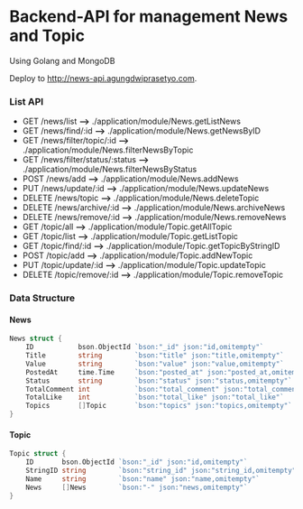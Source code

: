 # Backend-API for management News and Topic

Using Golang and MongoDB

Deploy to http://news-api.agungdwiprasetyo.com.

### List API
* GET    /news/list                     **-->** ./application/module/News.getListNews
* GET    /news/find/:id                 **-->** ./application/module/News.getNewsByID
* GET    /news/filter/topic/:id         **-->** ./application/module/News.filterNewsByTopic
* GET    /news/filter/status/:status    **-->** ./application/module/News.filterNewsByStatus
* POST   /news/add                      **-->** ./application/module/News.addNews
* PUT    /news/update/:id               **-->** ./application/module/News.updateNews
* DELETE /news/topic                    **-->** ./application/module/News.deleteTopic
* DELETE /news/archive/:id              **-->** ./application/module/News.archiveNews
* DELETE /news/remove/:id               **-->** ./application/module/News.removeNews
* GET    /topic/all                     **-->** ./application/module/Topic.getAllTopic
* GET    /topic/list                    **-->** ./application/module/Topic.getListTopic
* GET    /topic/find/:id                **-->** ./application/module/Topic.getTopicByStringID
* POST   /topic/add                     **-->** ./application/module/Topic.addNewTopic
* PUT    /topic/update/:id              **-->** ./application/module/Topic.updateTopic
* DELETE /topic/remove/:id              **-->** ./application/module/Topic.removeTopic

### Data Structure
#### News
```go
News struct {
	ID           bson.ObjectId `bson:"_id" json:"id,omitempty"`
	Title        string        `bson:"title" json:"title,omitempty"`
	Value        string        `bson:"value" json:"value,omitempty"`
	PostedAt     time.Time     `bson:"posted_at" json:"posted_at,omitempty"`
	Status       string        `bson:"status" json:"status,omitempty"`
	TotalComment int           `bson:"total_comment" json:"total_comment"`
	TotalLike    int           `bson:"total_like" json:"total_like"`
	Topics       []Topic       `bson:"topics" json:"topics,omitempty"`
}
```

#### Topic
```go
Topic struct {
	ID       bson.ObjectId `bson:"_id" json:"id,omitempty"`
	StringID string        `bson:"string_id" json:"string_id,omitempty"`
	Name     string        `bson:"name" json:"name,omitempty"`
	News     []News        `bson:"-" json:"news,omitempty"`
}
```
